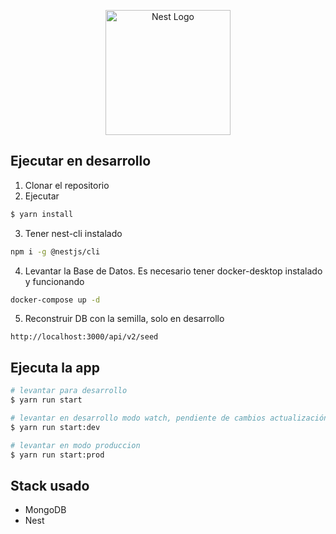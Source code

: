 <p align="center">
  <a href="http://nestjs.com/" target="blank"><img src="https://nestjs.com/img/logo-small.svg" width="200" alt="Nest Logo" /></a>
</p>


## Ejecutar en desarrollo

1. Clonar el repositorio
2. Ejecutar

```bash
$ yarn install
```

3. Tener nest-cli instalado
```bash
npm i -g @nestjs/cli
```
4. Levantar la Base de Datos. Es necesario tener docker-desktop instalado y funcionando
```bash
docker-compose up -d
```

5. Reconstruir DB con la semilla, solo en desarrollo
```
http://localhost:3000/api/v2/seed
```



## Ejecuta la app

```bash
# levantar para desarrollo
$ yarn run start

# levantar en desarrollo modo watch, pendiente de cambios actualización del servidor y los datos
$ yarn run start:dev

# levantar en modo produccion
$ yarn run start:prod
```

## Stack usado

* MongoDB
* Nest
